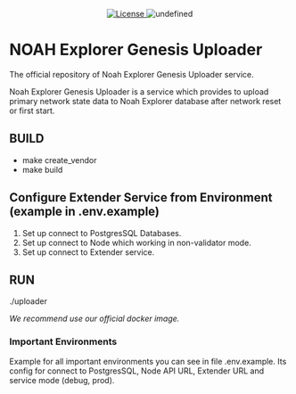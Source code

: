 <p align="center" style="text-align: center;">
    <a href="https://github.com/noah-blockchain/explorer-genesis-uploader/blob/master/LICENSE">
        <img src="https://img.shields.io/packagist/l/doctrine/orm.svg" alt="License">
    </a>
    <img alt="undefined" src="https://img.shields.io/github/last-commit/noah-blockchain/explorer-genesis-uploader.svg">
</p>

# NOAH Explorer Genesis Uploader

The official repository of Noah Explorer Genesis Uploader service.

Noah Explorer Genesis Uploader is a service which provides to upload primary network state data to Noah Explorer database after network reset or first start.

## BUILD

- make create_vendor
- make build

## Configure Extender Service from Environment (example in .env.example)
1) Set up connect to PostgresSQL Databases.
2) Set up connect to Node which working in non-validator mode. 
3) Set up connect to Extender service. 

## RUN
./uploader

_We recommend use our official docker image._
### Important Environments
Example for all important environments you can see in file .env.example.
Its config for connect to PostgresSQL, Node API URL, Extender URL and service mode (debug, prod).
